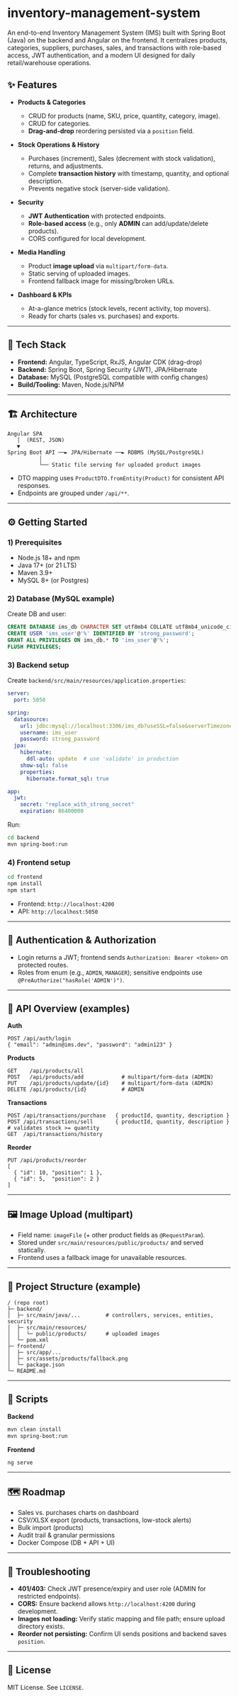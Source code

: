 # inventory-management-system
An end-to-end Inventory Management System (IMS) built with Spring Boot (Java) on the backend and Angular on the frontend. It centralizes products, categories, suppliers, purchases, sales, and transactions with role-based access, JWT authentication, and a modern UI designed for daily retail/warehouse operations.


## ✨ Features

- **Products & Categories**
  - CRUD for products (name, SKU, price, quantity, category, image).
  - CRUD for categories.
  - **Drag-and-drop** reordering persisted via a `position` field.

- **Stock Operations & History**
  - Purchases (increment), Sales (decrement with stock validation), returns, and adjustments.
  - Complete **transaction history** with timestamp, quantity, and optional description.
  - Prevents negative stock (server-side validation).

- **Security**
  - **JWT Authentication** with protected endpoints.
  - **Role-based access** (e.g., only **ADMIN** can add/update/delete products).
  - CORS configured for local development.

- **Media Handling**
  - Product **image upload** via `multipart/form-data`.
  - Static serving of uploaded images.
  - Frontend fallback image for missing/broken URLs.

- **Dashboard & KPIs**
  - At-a-glance metrics (stock levels, recent activity, top movers).
  - Ready for charts (sales vs. purchases) and exports.

---

## 🧱 Tech Stack

- **Frontend:** Angular, TypeScript, RxJS, Angular CDK (drag-drop)
- **Backend:** Spring Boot, Spring Security (JWT), JPA/Hibernate
- **Database:** MySQL (PostgreSQL compatible with config changes)
- **Build/Tooling:** Maven, Node.js/NPM

---

## 🏗️ Architecture

```
Angular SPA
   │  (REST, JSON)
   ▼
Spring Boot API ──► JPA/Hibernate ──► RDBMS (MySQL/PostgreSQL)
          │
          └── Static file serving for uploaded product images
```

- DTO mapping uses `ProductDTO.fromEntity(Product)` for consistent API responses.
- Endpoints are grouped under `/api/**`.

---

## ⚙️ Getting Started

### 1) Prerequisites
- Node.js 18+ and npm  
- Java 17+ (or 21 LTS)  
- Maven 3.9+  
- MySQL 8+ (or Postgres)

### 2) Database (MySQL example)
Create DB and user:
```sql
CREATE DATABASE ims_db CHARACTER SET utf8mb4 COLLATE utf8mb4_unicode_ci;
CREATE USER 'ims_user'@'%' IDENTIFIED BY 'strong_password';
GRANT ALL PRIVILEGES ON ims_db.* TO 'ims_user'@'%';
FLUSH PRIVILEGES;
```

### 3) Backend setup
Create `backend/src/main/resources/application.properties`:
```yaml
server:
  port: 5050

spring:
  datasource:
    url: jdbc:mysql://localhost:3306/ims_db?useSSL=false&serverTimezone=UTC
    username: ims_user
    password: strong_password
  jpa:
    hibernate:
      ddl-auto: update  # use 'validate' in production
    show-sql: false
    properties:
      hibernate.format_sql: true

app:
  jwt:
    secret: "replace_with_strong_secret"
    expiration: 86400000
```

Run:
```bash
cd backend
mvn spring-boot:run
```

### 4) Frontend setup
```bash
cd frontend
npm install
npm start
```

- Frontend: `http://localhost:4200`  
- API: `http://localhost:5050`

---

## 🔐 Authentication & Authorization

- Login returns a JWT; frontend sends `Authorization: Bearer <token>` on protected routes.
- Roles from enum (e.g., `ADMIN`, `MANAGER`); sensitive endpoints use `@PreAuthorize("hasRole('ADMIN')")`.

---

## 📡 API Overview (examples)

**Auth**
```
POST /api/auth/login
{ "email": "admin@ims.dev", "password": "admin123" }
```

**Products**
```
GET    /api/products/all
POST   /api/products/add            # multipart/form-data (ADMIN)
PUT    /api/products/update/{id}    # multipart/form-data (ADMIN)
DELETE /api/products/{id}           # ADMIN
```

**Transactions**
```
POST /api/transactions/purchase   { productId, quantity, description }
POST /api/transactions/sell       { productId, quantity, description }  # validates stock >= quantity
GET  /api/transactions/history
```

**Reorder**
```
PUT /api/products/reorder
[
  { "id": 10, "position": 1 },
  { "id": 5,  "position": 2 }
]
```

---

## 🖼️ Image Upload (multipart)

- Field name: `imageFile` (+ other product fields as `@RequestParam`).
- Stored under `src/main/resources/public/products/` and served statically.
- Frontend uses a fallback image for unavailable resources.

---

## 📁 Project Structure (example)

```
/ (repo root)
├─ backend/
│  ├─ src/main/java/...        # controllers, services, entities, security
│  ├─ src/main/resources/
│  │  └─ public/products/      # uploaded images
│  └─ pom.xml
├─ frontend/
│  ├─ src/app/...
│  ├─ src/assets/products/fallback.png
│  └─ package.json
└─ README.md
```

---

## 🧪 Scripts

**Backend**
```bash
mvn clean install
mvn spring-boot:run
```

**Frontend**
```bash
ng serve
```

---

## 🗺️ Roadmap

- Sales vs. purchases charts on dashboard  
- CSV/XLSX export (products, transactions, low-stock alerts)  
- Bulk import (products)  
- Audit trail & granular permissions  
- Docker Compose (DB + API + UI)

---

## 🧩 Troubleshooting

- **401/403:** Check JWT presence/expiry and user role (ADMIN for restricted endpoints).  
- **CORS:** Ensure backend allows `http://localhost:4200` during development.  
- **Images not loading:** Verify static mapping and file path; ensure upload directory exists.  
- **Reorder not persisting:** Confirm UI sends positions and backend saves `position`.

---

## 📄 License

MIT License. See `LICENSE`.
